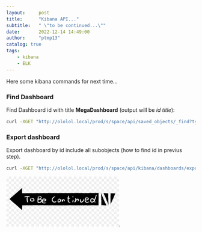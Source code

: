 ```yaml
---
layout:     post
title:      "Kibana API..."
subtitle:   " \"to be continued...\""
date:       2022-12-14 14:49:00
author:     "ptmp13"
catalog: true
tags:
    - kibana
    - ELK
---
```


Here some kibana commands for next time...

### Find Dashboard  
Find Dashboard id with title __MegaDashboard__ (output will be _id title_):  
```bash
curl -XGET "http://ololol.local/prod/s/space/api/saved_objects/_find?type=dashboard&search_fields=title&search=Mydash" -u elastic:OLOLOL |jq '.saved_objects[]| "\(.id) \(.attributes.title)" '
```

### Export dashboard 
Export dashboard by id include all subobjects (how to find id in previus step).
```bash
curl -XGET "http://ololol.local/prod/s/space/api/kibana/dashboards/export?dashboard=ea092c10-80f3-11eb-8724-af9cad60a55b" -L -u elastic:OOLOL > Mydash.json
```


![to be continued](img/in-post/ELK/tobecontinued.jpg "to be continued...").